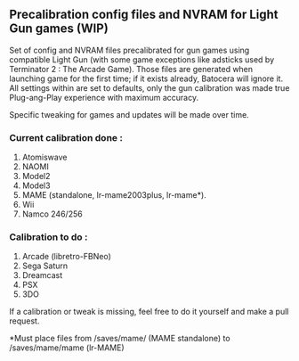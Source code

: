 ## Precalibration config files and NVRAM for Light Gun games (WIP)

Set of config and NVRAM files precalibrated for gun games using compatible Light Gun (with some game exceptions like adsticks used by Terminator 2 : The Arcade Game). Those files are generated when launching game for the first time; if it exists already, Batocera will ignore it. All settings within are set to defaults, only the gun calibration was made true Plug-ang-Play experience with maximum accuracy.

Specific tweaking for games and updates will be made over time.

### Current calibration done :
1. Atomiswave
2. NAOMI
3. Model2
4. Model3
5. MAME (standalone, lr-mame2003plus, lr-mame*).
6. Wii
7. Namco 246/256

### Calibration to do :
1. Arcade (libretro-FBNeo)
4. Sega Saturn
5. Dreamcast
6. PSX
7. 3DO

If a calibration or tweak is missing, feel free to do it yourself and make a pull request.

*Must place files from /saves/mame/ (MAME standalone) to /saves/mame/mame (lr-MAME)
